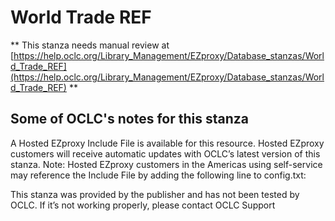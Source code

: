 # World Trade REF
** This stanza needs manual review at [https://help.oclc.org/Library_Management/EZproxy/Database_stanzas/World_Trade_REF](https://help.oclc.org/Library_Management/EZproxy/Database_stanzas/World_Trade_REF) **

## Some of OCLC's notes for this stanza

A Hosted EZproxy Include File is available for this resource. Hosted EZproxy customers will receive automatic updates with OCLC&rsquo;s latest version of this stanza. Note: Hosted EZproxy customers in the Americas using self-service may reference the Include File by adding the following line to config.txt:

This stanza was provided by the publisher and has not been tested by OCLC. If it&rsquo;s not working properly, please contact OCLC Support

&nbsp;
